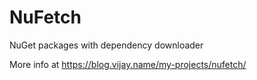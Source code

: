 # NuFetch
NuGet packages with dependency downloader

More info at https://blog.vijay.name/my-projects/nufetch/